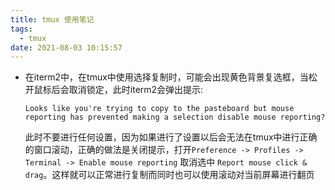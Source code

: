 ```yaml
---
title: tmux 使用笔记
tags:
  - tmux
date: 2021-08-03 10:15:57
---
```


- 在iterm2中，在tmux中使用选择复制时，可能会出现黄色背景复选框，当松开鼠标后会取消锁定，此时iterm2会弹出提示:
  ```
  Looks like you're trying to copy to the pasteboard but mouse reporting has prevented making a selection disable mouse reporting?
  ```
  此时不要进行任何设置，因为如果进行了设置以后会无法在tmux中进行正确的窗口滚动，正确的做法是关闭提示，打开`Preference -> Profiles -> Terminal -> Enable mouse reporting` 取消选中 `Report mouse click & drag`。这样就可以正常进行复制而同时也可以使用滚动对当前屏幕进行翻页
